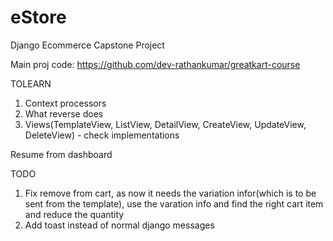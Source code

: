# eStore

Django Ecommerce Capstone Project

Main proj code: https://github.com/dev-rathankumar/greatkart-course

TOLEARN

1. Context processors
2. What reverse does
3. Views(TemplateView, ListView, DetailView, CreateView, UpdateView, DeleteView) - check implementations

Resume from dashboard

TODO

1. Fix remove from cart, as now it needs the variation infor(which is to be sent from the template), use the varation
   info and find the right cart item and reduce the quantity
2. Add toast instead of normal django messages